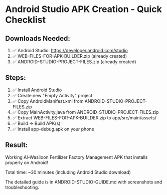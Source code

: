 # Android Studio APK Creation - Quick Checklist

## Downloads Needed:
1. ✅ Android Studio: https://developer.android.com/studio
2. ✅ WEB-FILES-FOR-APK-BUILDER.zip (already created)
3. ✅ ANDROID-STUDIO-PROJECT-FILES.zip (already created)

## Steps:
1. ✅ Install Android Studio
2. ✅ Create new "Empty Activity" project
3. ✅ Copy AndroidManifest.xml from ANDROID-STUDIO-PROJECT-FILES.zip
4. ✅ Copy MainActivity.java from ANDROID-STUDIO-PROJECT-FILES.zip  
5. ✅ Extract WEB-FILES-FOR-APK-BUILDER.zip to app/src/main/assets/
6. ✅ Build → Build APK(s)
7. ✅ Install app-debug.apk on your phone

## Result:
Working Al-Wasiloon Fertilizer Factory Management APK that installs properly on Android!

Total time: ~30 minutes (including Android Studio download)

The detailed guide is in ANDROID-STUDIO-GUIDE.md with screenshots and troubleshooting.